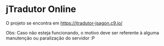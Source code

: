 # jTradutor Online

O projeto se encontra em <a href="https://jtradutor-jsagon.c9.io/" target="_blank">https://jtradutor-jsagon.c9.io/</a>

Obs: Caso não esteja funcionando, o motivo deve ser referente à alguma manutenção ou paralização do servidor :P
